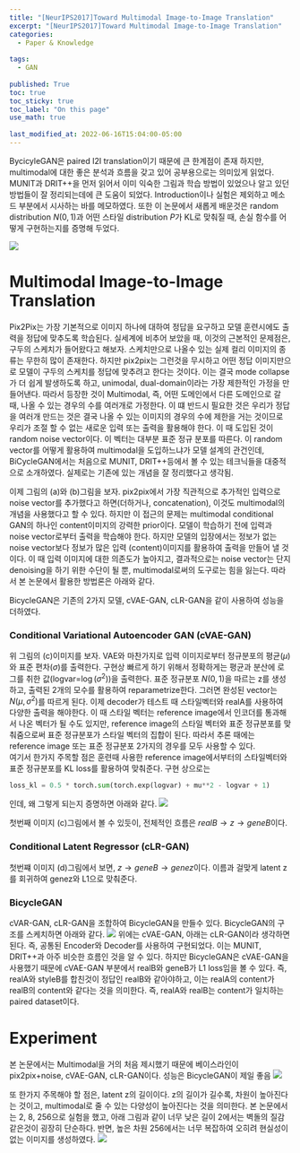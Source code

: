 ```yaml
---
title: "[NeurIPS2017]Toward Multimodal Image-to-Image Translation"
excerpt: "[NeurIPS2017]Toward Multimodal Image-to-Image Translation"
categories:
  - Paper & Knowledge
  
tags:
  - GAN
 
published: True
toc: true
toc_sticky: true
toc_label: "On this page"
use_math: true
    
last_modified_at: 2022-06-16T15:04:00-05:00
---
```


BycicyleGAN은 paired I2I translation이기 때문에 큰 한계점이 존재 하지만, multimodal에 대한 좋은 분석과 흐름을 갖고 있어 공부용으로는 의미있게 읽었다. 
MUNIT과 DRIT++을 먼저 읽어서 이미 익숙한 그림과 학습 방법이 있었으나 알고 있던 방법들이 잘 정리되는데에 큰 도움이 되었다. Introduction이나 실험은 제외하고 메소드 부분에서 
시사하는 바를 메모하였다. 또한 이 논문에서 새롭게 배운것은 random distribution $N(0, 1)$과 어떤 스타일 distribution $P$가 KL로 맞춰질 때, 손실 함수를 어떻게 구현하는지를 증명해 두었다.

![](/assets/images/2022-06-16-BicycleGAN/2.jpg)
# Multimodal Image-to-Image Translation
Pix2Pix는 가장 기본적으로 이미지 하나에 대하여 정답을 요구하고 모델 훈련시에도 출력을 정답에 맞추도록 학습된다. 실세계에 비추어 보았을 때, 이것의
근본적인 문제점은, 구두의 스케치가 들어왔다고 해보자. 스케치만으로 나올수 있는 실제 컬리 이미지의 종류는 무한히 많이 존재한다. 하지만 pix2pix는 그런것을 무시하고 어떤 정답 이미지만으로
모델이 구두의 스케치를 정답에 맞추려고 한다는 것이다. 이는 결국 mode collapse가 더 쉽게 발생하도록 하고, unimodal, dual-domain이라는 가장 제한적인 가정을 만들어낸다. 
따라서 등장한 것이 Multimodal, 즉, 어떤 도메인에서 다른 도메인으로 갈 때, 나올 수 있는 경우의 수를 여러개로 가정한다. 이 떄 반드시 필요한 것은 우리가 정답을 여러개 만드는 것은 결국
나올 수 있는 이미지의 경우의 수에 제한을 거는 것이므로 우리가 조절 할 수 없는 새로운 입력 또는 출력을 활용해야 한다. 이 때 도입된 것이 random noise vector이다. 이 벡터는 대부분 
표준 정규 분포를 따른다. 이 random vector를 어떻게 활용하여 multimodal을 도입하느냐가 모델 설계의 관건인데, BiCycleGAN에서는 처음으로 MUNIT, DRIT++등에서 볼 수 있는 테크닉들을 
대중적으로 소개하였다. 실제로는 기존에 있는 개념을 잘 정리했다고 생각됨. 

이제 그림의 (a)와 (b)그림을 보자. pix2pix에서 가장 직관적으로 추가적인 입력으로 noise vector를 추가했다고 하면(더하거나, concatenation), 이것도 multimodal의 개념을 사용했다고 할 수 있다.
하지만 이 접근의 문제는 multimodal conditional GAN의 하나인 content이미지의 강력한 prior이다. 모델이 학습하기 전에 입력과 noise vector로부터 출력을 학습해야 한다. 하지만 모델의 입장에서는
정보가 없는 noise vector보다 정보가 많은 입력 (content)이미지를 활용하여 출력을 만들어 낼 것이다. 이 때 입력 이미지에 대한 의존도가 높아지고, 결과적으로는 noise vector는 단지 denoising을 
하기 위한 수단이 될 뿐, multimodal로써의 도구로는 힘을 잃는다. 따라서 본 논문에서 활용한 방법론은 아래와 같다.

BicycleGAN은 기존의 2가지 모델, cVAE-GAN, cLR-GAN을 같이 사용하여 성능을 더하였다. 
### Conditional Variational Autoencoder GAN (cVAE-GAN)
위 그림의 (c)이미지를 보자. VAE와 마찬가지로 입력 이미지로부터 정규분포의 평균($\mu$)와 표준 편차($\sigma$)를 출력한다. 구현상 빠르게 하기 위해서 정확하게는 평균과 분산에 로그를 취한 값(logvar=$\log(\sigma^2)$)을 
출력한다. 표준 정규분포 $N(0,1)$을 따르는 z를 생성하고, 출력된 2개의 모수를 활용하여 reparametrize한다. 그러면 완성된 vector는 $N(\mu, \sigma^2)$를 따르게 된다. 
이제 decoder가 테스트 때 스타일벡터와 realA를 사용하여 다양한 출력을 해야한다. 이 때 스타일 벡터는 reference image에서 인코더를 통과해서 나온 벡터가 될 수도 있지만, reference image의 스타일 벡터와
표준 정규분포를 맞춰줌으로써 표준 정규분포가 스타일 벡터의 집합이 된다. 따라서 추론 때에는 reference image 또는 표준 정규분포 2가지의 경우를 모두 사용할 수 있다.  
여기서 한가지 주목할 점은 훈련때 사용한 reference image에서부터의 스타일벡터와 표준 정규분포를 KL loss를 활용하여 맞춰준다. 구현 상으로는 
```python
loss_kl = 0.5 * torch.sum(torch.exp(logvar) + mu**2 - logvar + 1)
```
인데, 왜 그렇게 되는지 증명하면 아래와 같다.
![](/assets/images/2022-06-16-BicycleGAN/1.jpg)

첫번째 이미지 (c)그림에서 볼 수 있듯이, 전체적인 흐름은 $realB \rightarrow z \rightarrow geneB$이다. 

### Conditional Latent Regressor (cLR-GAN)
첫번쨰 이미지 (d)그림에서 보면, $z \rightarrow geneB \rightarrow genez$이다. 이름과 걸맞게 latent z를 회귀하여 genez와 L1으로 맞춰준다. 

### BicycleGAN
cVAR-GAN, cLR-GAN을 조합하여 BicycleGAN을 만들수 있다. BicycleGAN의 구조를 스케치하면 아래와 같다. 
![](/assets/images/2022-06-16-BicycleGAN/3.jpg)
위에는 cVAE-GAN, 아래는 cLR-GAN이라 생각하면 된다. 즉, 공통된 Encoder와 Decoder를 사용하여 구현되었다. 이는 MUNIT, DRIT++과 아주 비슷한 흐름인 것을 알 수 있다.
하지만 BicycleGAN은 cVAE-GAN을 사용했기 때문에 cVAE-GAN 부분에서 realB와 geneB가 L1 loss임을 볼 수 있다. 즉, realA와 styleB를 합친것이 정답인 realB와 같아야하고, 이는 realA의 content가 
realB의 content와 같다는 것을 의미한다. 즉, realA와 realB는 content가 일치하는 paired dataset이다. 

# Experiment
본 논문에서는 Multimodal을 거의 처음 제시했기 때문에 베이스라인이 pix2pix+noise, cVAE-GAN, cLR-GAN이다. 성능은 BicycleGAN이 제일 좋음
![](/assets/images/2022-06-16-BicycleGAN/5.jpg)

또 한가지 주목해야 할 점은, latent z의 길이이다. z의 길이가 길수록, 차원이 높아진다는 것이고, multimodal로 줄 수 있는 다양성이 높아진다는 것을 의미한다.
본 논문에서는 2, 8, 256으로 실험을 했고, 아래 그림과 같이 너무 낮은 길이 2에서는 벽돌의 질감같은것이 굉장히 단순하다.
반면, 높은 차원 256에서는 너무 복잡하여 오히려 현실성이 없는 이미지를 생성하였다.
![](/assets/images/2022-06-16-BicycleGAN/4.jpg)
